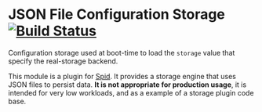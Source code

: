 JSON File Configuration Storage [![Build Status](https://travis-ci.org/spidapp/spid-storage-configuration-bootfile.svg?branch=master)](https://travis-ci.org/spidapp/spid-storage-configuration-bootfile)
=========================================

Configuration storage used at boot-time to load the `storage` value that specify the real-storage backend.

This module is a plugin for [Spid](https://github.com/spidapp/). It provides a storage engine that uses JSON files to persist data. **It is not appropriate for production usage**, it is intended for very low workloads, and as a example of a storage plugin code base.
